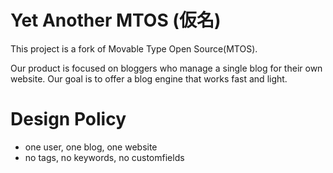 Yet Another MTOS (仮名)
=============

This project is a fork of Movable Type Open Source(MTOS).

Our product is focused on bloggers who manage a single blog for their own website.
Our goal is to offer a blog engine that works fast and light.

Design Policy
=============
* one user, one blog, one website
* no tags, no keywords, no customfields

